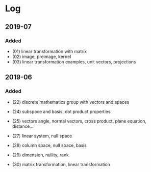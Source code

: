# Log

## 2019-07

### Added

* (01) linear transformation with matrix
* (02) image, preimage, kernel
* (03) linear transformation examples, unit vectors, projections



## 2019-06

### Added

* (22) discrete mathematics group with vectors and spaces
* (24) subspace and basis, dot product properties
* (25) vectors angle, normal vectors, cross product, plane equation, distance...
* (27) linear system, null space
* (28) column space, null space, basis
* (29) dimension, nullity, rank

* (30) matrix transformation, linear transformation

